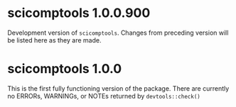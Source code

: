 # scicomptools 1.0.0.900

Development version of `scicomptools`. Changes from preceding version will be listed here as they are made.

# scicomptools 1.0.0

This is the first fully functioning version of the package. There are currently no ERRORs, WARNINGs, or NOTEs returned by `devtools::check()`
